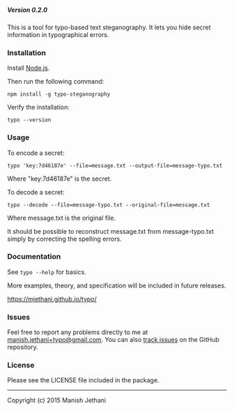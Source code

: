 ##### Version 0.2.0

This is a tool for typo-based text steganography. It lets you hide secret
information in typographical errors.

### Installation

Install [Node.js][1].

Then run the following command:

    npm install -g typo-steganography

Verify the installation:

    typo --version

[1]:https://nodejs.org/

### Usage

To encode a secret:

    typo 'key:7d46187e' --file=message.txt --output-file=message-typo.txt

Where "key:7d46187e" is the secret.

To decode a secret:

    typo --decode --file=message-typo.txt --original-file=message.txt

Where message.txt is the original file.

It should be possible to reconstruct message.txt from message-typo.txt simply
by correcting the spelling errors.

### Documentation

See `typo --help` for basics.

More examples, theory, and specification will be included in future releases.

https://mjethani.github.io/typo/

### Issues

Feel free to report any problems directly to me at
manish.jethani+typo@gmail.com. You can also [track issues][2] on the GitHub
repository.

[2]:https://github.com/mjethani/typo/issues

### License

Please see the LICENSE file included in the package.

---
Copyright (c) 2015 Manish Jethani

